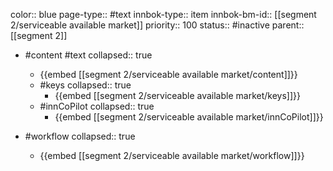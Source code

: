 color:: blue
page-type:: #text
innbok-type:: item
innbok-bm-id:: [[segment 2/serviceable available market]]
priority:: 100
status:: #inactive
parent:: [[segment 2]]

- #content #text
  collapsed:: true
	- {{embed [[segment 2/serviceable available market/content]]}}
  - #keys
    collapsed:: true
	  - {{embed [[segment 2/serviceable available market/keys]]}}
  - #innCoPilot
    collapsed:: true
	  - {{embed [[segment 2/serviceable available market/innCoPilot]]}}

- #workflow
  collapsed:: true
	- {{embed [[segment 2/serviceable available market/workflow]]}}


